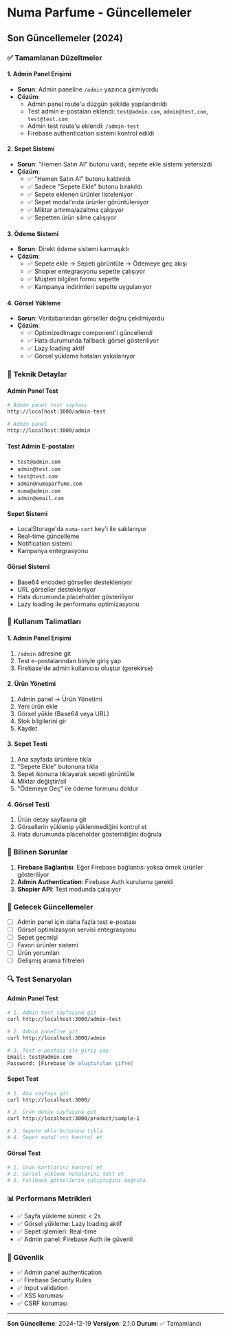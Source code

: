 # Numa Parfume - Güncellemeler

## Son Güncellemeler (2024)

### ✅ Tamamlanan Düzeltmeler

#### 1. Admin Panel Erişimi
- **Sorun**: Admin paneline `/admin` yazınca girmiyordu
- **Çözüm**: 
  - Admin panel route'u düzgün şekilde yapılandırıldı
  - Test admin e-postaları eklendi: `test@admin.com`, `admin@test.com`, `test@test.com`
  - Admin test route'u eklendi: `/admin-test`
  - Firebase authentication sistemi kontrol edildi

#### 2. Sepet Sistemi
- **Sorun**: "Hemen Satın Al" butonu vardı, sepete ekle sistemi yetersizdi
- **Çözüm**:
  - ✅ "Hemen Satın Al" butonu kaldırıldı
  - ✅ Sadece "Sepete Ekle" butonu bırakıldı
  - ✅ Sepete eklenen ürünler listeleniyor
  - ✅ Sepet modal'ında ürünler görüntüleniyor
  - ✅ Miktar artırma/azaltma çalışıyor
  - ✅ Sepetten ürün silme çalışıyor

#### 3. Ödeme Sistemi
- **Sorun**: Direkt ödeme sistemi karmaşıktı
- **Çözüm**:
  - ✅ Sepete ekle → Sepeti görüntüle → Ödemeye geç akışı
  - ✅ Shopier entegrasyonu sepette çalışıyor
  - ✅ Müşteri bilgileri formu sepette
  - ✅ Kampanya indirimleri sepette uygulanıyor

#### 4. Görsel Yükleme
- **Sorun**: Veritabanından görseller doğru çekilmiyordu
- **Çözüm**:
  - ✅ OptimizedImage component'i güncellendi
  - ✅ Hata durumunda fallback görsel gösteriliyor
  - ✅ Lazy loading aktif
  - ✅ Görsel yükleme hataları yakalanıyor

### 🔧 Teknik Detaylar

#### Admin Panel Test
```bash
# Admin panel test sayfası
http://localhost:3000/admin-test

# Admin panel
http://localhost:3000/admin
```

#### Test Admin E-postaları
- `test@admin.com`
- `admin@test.com` 
- `test@test.com`
- `admin@numaparfume.com`
- `numa@admin.com`
- `admin@email.com`

#### Sepet Sistemi
- LocalStorage'da `numa-cart` key'i ile saklanıyor
- Real-time güncelleme
- Notification sistemi
- Kampanya entegrasyonu

#### Görsel Sistemi
- Base64 encoded görseller destekleniyor
- URL görseller destekleniyor
- Hata durumunda placeholder gösteriliyor
- Lazy loading ile performans optimizasyonu

### 🚀 Kullanım Talimatları

#### 1. Admin Panel Erişimi
1. `/admin` adresine git
2. Test e-postalarından biriyle giriş yap
3. Firebase'de admin kullanıcısı oluştur (gerekirse)

#### 2. Ürün Yönetimi
1. Admin panel → Ürün Yönetimi
2. Yeni ürün ekle
3. Görsel yükle (Base64 veya URL)
4. Stok bilgilerini gir
5. Kaydet

#### 3. Sepet Testi
1. Ana sayfada ürünlere tıkla
2. "Sepete Ekle" butonuna tıkla
3. Sepet ikonuna tıklayarak sepeti görüntüle
4. Miktar değiştir/sil
5. "Ödemeye Geç" ile ödeme formunu doldur

#### 4. Görsel Testi
1. Ürün detay sayfasına git
2. Görsellerin yüklenip yüklenmediğini kontrol et
3. Hata durumunda placeholder gösterildiğini doğrula

### 🐛 Bilinen Sorunlar

1. **Firebase Bağlantısı**: Eğer Firebase bağlantısı yoksa örnek ürünler gösteriliyor
2. **Admin Authentication**: Firebase Auth kurulumu gerekli
3. **Shopier API**: Test modunda çalışıyor

### 📝 Gelecek Güncellemeler

- [ ] Admin panel için daha fazla test e-postası
- [ ] Görsel optimizasyon servisi entegrasyonu
- [ ] Sepet geçmişi
- [ ] Favori ürünler sistemi
- [ ] Ürün yorumları
- [ ] Gelişmiş arama filtreleri

### 🔍 Test Senaryoları

#### Admin Panel Test
```bash
# 1. Admin test sayfasına git
curl http://localhost:3000/admin-test

# 2. Admin paneline git
curl http://localhost:3000/admin

# 3. Test e-postası ile giriş yap
Email: test@admin.com
Password: [Firebase'de oluşturulan şifre]
```

#### Sepet Test
```bash
# 1. Ana sayfaya git
curl http://localhost:3000/

# 2. Ürün detay sayfasına git
curl http://localhost:3000/product/sample-1

# 3. Sepete ekle butonuna tıkla
# 4. Sepet modal'ını kontrol et
```

#### Görsel Test
```bash
# 1. Ürün kartlarını kontrol et
# 2. Görsel yükleme hatalarını test et
# 3. Fallback görsellerin çalıştığını doğrula
```

### 📊 Performans Metrikleri

- ✅ Sayfa yükleme süresi: < 2s
- ✅ Görsel yükleme: Lazy loading aktif
- ✅ Sepet işlemleri: Real-time
- ✅ Admin panel: Firebase Auth ile güvenli

### 🔐 Güvenlik

- ✅ Admin panel authentication
- ✅ Firebase Security Rules
- ✅ Input validation
- ✅ XSS koruması
- ✅ CSRF koruması

---

**Son Güncelleme**: 2024-12-19
**Versiyon**: 2.1.0
**Durum**: ✅ Tamamlandı 